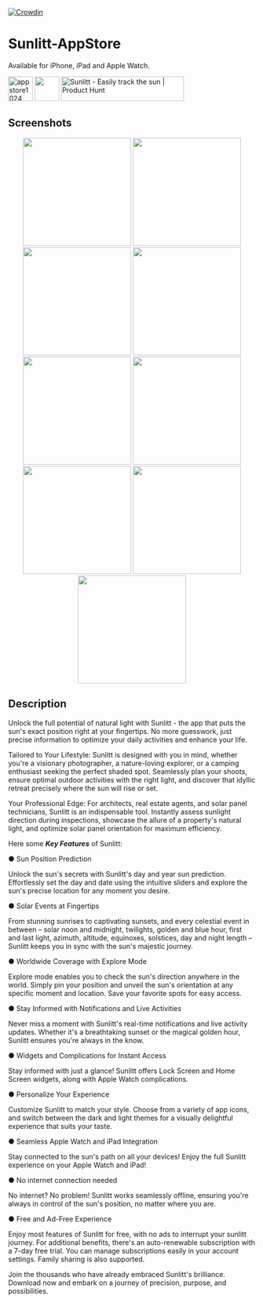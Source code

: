 [![Crowdin](https://badges.crowdin.net/sunlitt/localized.svg)](https://crowdin.com)

# Sunlitt-AppStore
Available for iPhone, iPad and Apple Watch.

<img height="50" alt="appstore1024" src="https://user-images.githubusercontent.com/55358113/235526907-c36a3275-6c1c-4c19-8907-f454e4f358e2.png"> [<img src="https://user-images.githubusercontent.com/55358113/174020637-ca23803f-341c-48ce-b896-1fd4b7423310.svg" height="50">](https://apps.apple.com/app/litt/id1628751457)
<a href="https://www.producthunt.com/posts/sunlitt?utm_source=badge-featured&utm_medium=badge&utm_souce=badge-sunlitt" target="_blank"><img src="https://api.producthunt.com/widgets/embed-image/v1/featured.svg?post_id=405401&theme=light" alt="Sunlitt - Easily&#0032;track&#0032;the&#0032;sun | Product Hunt" style="width: 250px; height: 50px;" width="250" height="54" /></a>

## Screenshots

<p align="center">
<img width=220 src="https://github.com/Sunlitt/Sunlitt-AppStore/assets/55358113/96bda603-3ad7-4133-beb3-f4f789780e63" /> <img width=220 src="https://github.com/Sunlitt/Sunlitt-AppStore/assets/55358113/ed70871a-d937-499d-b9a9-d466085b5b1b" /> <img width=220 src="https://github.com/Sunlitt/Sunlitt-AppStore/assets/55358113/dbe4bd66-d0d4-410f-a3c5-b7f4d91b2a29" /> <img width=220 src="https://github.com/Sunlitt/Sunlitt-AppStore/assets/55358113/38eecaa1-0628-4ab4-903c-2792115f349c" /> <img width=220 src="https://github.com/Sunlitt/Sunlitt-AppStore/assets/55358113/31a276e9-700e-4b72-b120-c99260a22d16" /> <img width=220 src="https://github.com/Sunlitt/Sunlitt-AppStore/assets/55358113/34b2480b-478b-4415-b47f-21cc18f8c08c" /> <img width=220 src="https://github.com/Sunlitt/Sunlitt-AppStore/assets/55358113/75ba12a7-1c28-41b2-8611-7203447fbeed" /> <img width=220 src="https://github.com/Sunlitt/Sunlitt-AppStore/assets/55358113/7200c9ed-a601-4291-a991-ea7f266de8bc" /> <img width=220 src="https://github.com/Sunlitt/Sunlitt-AppStore/assets/55358113/bb804e31-c1d5-457c-84db-a1f2424e74a8" />
</p>

## Description
Unlock the full potential of natural light with Sunlitt - the app that puts the sun's exact position right at your fingertips. No more guesswork, just precise information to optimize your daily activities and enhance your life.

Tailored to Your Lifestyle: Sunlitt is designed with you in mind, whether you're a visionary photographer, a nature-loving explorer, or a camping enthusiast seeking the perfect shaded spot. Seamlessly plan your shoots, ensure optimal outdoor activities with the right light, and discover that idyllic retreat precisely where the sun will rise or set.

Your Professional Edge: For architects, real estate agents, and solar panel technicians, Sunlitt is an indispensable tool. Instantly assess sunlight direction during inspections, showcase the allure of a property's natural light, and optimize solar panel orientation for maximum efficiency.

Here some ***Key Features*** of Sunlitt: 

● Sun Position Prediction

Unlock the sun's secrets with Sunlitt's day and year sun prediction. Effortlessly set the day and date using the intuitive sliders and explore the sun's precise location for any moment you desire.

● Solar Events at Fingertips

From stunning sunrises to captivating sunsets, and every celestial event in between – solar noon and midnight, twilights, golden and blue hour, first and last light, azimuth, altitude, equinoxes, solstices, day and night length – Sunlitt keeps you in sync with the sun's majestic journey.

● Worldwide Coverage with Explore Mode

Explore mode enables you to check the sun's direction anywhere in the world. Simply pin your position and unveil the sun's orientation at any specific moment and location. Save your favorite spots for easy access.

● Stay Informed with Notifications and Live Activities

Never miss a moment with Sunlitt's real-time notifications and live activity updates. Whether it's a breathtaking sunset or the magical golden hour, Sunlitt ensures you're always in the know. 

● Widgets and Complications for Instant Access

Stay informed with just a glance! Sunlitt offers Lock Screen and Home Screen widgets, along with Apple Watch complications. 

● Personalize Your Experience 

Customize Sunlitt to match your style. Choose from a variety of app icons, and switch between the dark and light themes for a visually delightful experience that suits your taste.

● Seamless Apple Watch and iPad Integration

Stay connected to the sun's path on all your devices! Enjoy the full Sunlitt experience on your Apple Watch and iPad!

●  No internet connection needed

No internet? No problem! Sunlitt works seamlessly offline, ensuring you're always in control of the sun's position, no matter where you are.

● Free and Ad-Free Experience

Enjoy most features of Sunlitt for free, with no ads to interrupt your sunlitt journey. For additional benefits, there's an auto-renewable subscription with a 7-day free trial. You can manage subscriptions easily in your account settings. Family sharing is also supported. 

Join the thousands who have already embraced Sunlitt's brilliance. Download now and embark on a journey of precision, purpose, and possibilities.
